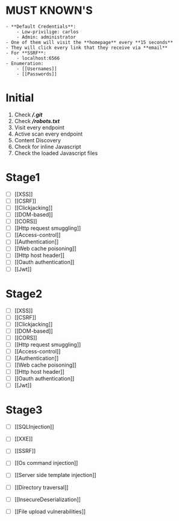# MUST KNOWN'S
```ad-success
- **Default Credentials**:
	- Low-privilige: carlos
	- Admin: administrator
- One of them will visit the **homepage** every **15 seconds**
- They will click every link that they receive via **email**
- For **SSRF**:
	- localhost:6566
- Enumeration:
	- [[Usernames]]
	- [[Passwords]]
```
# Initial
1. Check ***/.git***
2. Check ***/robots.txt***
3. Visit every endpoint
4. Active scan every endpoint
5. Content Discovery
6. Check for inline Javascript
7. Check the loaded Javascript files

# Stage1
- [ ] [[XSS]]
- [ ] [[CSRF]]
- [ ] [[Clickjacking]]
- [ ] [[DOM-based]]
- [ ] [[CORS]]
- [ ] [[Http request smuggling]]
- [ ] [[Access-control]]
- [ ] [[Authentication]]
- [ ] [[Web cache poisoning]]
- [ ] [[Http host header]]
- [ ] [[Oauth authentication]]
- [ ] [[Jwt]]

# Stage2
- [ ] [[XSS]]
- [ ] [[CSRF]]
- [ ] [[Clickjacking]]
- [ ] [[DOM-based]]
- [ ] [[CORS]]
- [ ] [[Http request smuggling]]
- [ ] [[Access-control]]
- [ ] [[Authentication]]
- [ ] [[Web cache poisoning]]
- [ ] [[Http host header]]
- [ ] [[Oauth authentication]]
- [ ] [[Jwt]]

# Stage3
- [ ] [[SQLInjection]]
- [ ] [[XXE]]
- [ ] [[SSRF]]
- [ ] [[Os command  injection]]
- [ ] [[Server side template injection]]
- [ ] [[Directory traversal]]
- [ ] [[InsecureDeserialization]]
- [ ] [[File upload vulnerabilities]]

